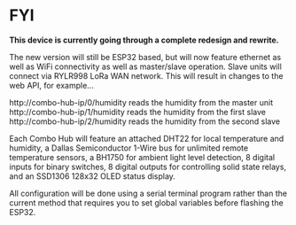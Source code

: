 # FYI

**This device is currently going through a complete redesign and rewrite.**

The new version will still be ESP32 based, but will now feature ethernet as well as WiFi connectivity as well as master/slave operation. Slave units will connect via RYLR998 LoRa WAN network. This will result in changes to the web API, for example...

http://combo-hub-ip/0/humidity reads the humidity from the master unit<br>
http://combo-hub-ip/1/humidity reads the humidity from the first slave<br>
http://combo-hub-ip/2/humidity reads the humidity from the second slave<br>

Each Combo Hub will feature an attached DHT22 for local temperature and humidity, a Dallas Semiconductor 1-Wire bus for unlimited remote temperature sensors, a BH1750 for ambient light level detection, 8 digital inputs for binary switches, 8 digital outputs for controlling solid state relays, and an SSD1306 128x32 OLED status display.

All configuration will be done using a serial terminal program rather than the current method that requires you to set global variables before flashing the ESP32.
